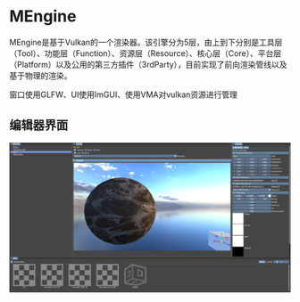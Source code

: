 # MEngine

MEngine是基于Vulkan的一个渲染器。该引擎分为5层，由上到下分别是工具层（Tool）、功能层（Function）、资源层（Resource）、核心层（Core）、平台层（Platform）以及公用的第三方插件（3rdParty），目前实现了前向渲染管线以及基于物理的渲染。

窗口使用GLFW、UI使用ImGUI、使用VMA对vulkan资源进行管理

## 编辑器界面

![Editor](./Assets/editor.png)